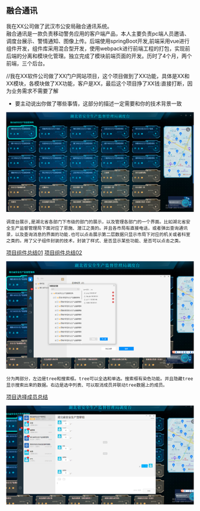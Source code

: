 ## 融合通讯

我在XX公司做了武汉市公安局融合通讯系统。  
融合通讯是一款负责移动警务应用的客户端产品，本人主要负责pc端人员邀请、调度台展示、警情通知、图像上传。后端使用springBoot开发,前端采用vue进行组件开发，组件库采用混合型开发，使用webpack进行前端工程的打包，实现前后端的分离和模块化管理。独立完成了模块前端页面的开发。历时了4个月，两个前端，三个后台。

//我在XX软件公司做了XX门户网站项目，这个项目做到了XX功能，具体是XX和XX模块，各模块做了XX功能，客户是XX，最后这个项目挣了XX钱:直接打断，因为业务需求不需要了解

- 要主动说出你做了哪些事情，这部分的描述一定需要和你的技术背景一致

![调度台展示](../../../image/interview/introduce-1.png)

```
调度台展示,是湖北省各部门下市级的部门的展示，以及管理各部门的一个界面。比如湖北省安全生产监督管理局下面对应了恩施、潜江之类的。并且各市局有直接电话，或者弹出查询通讯录，以及查询消息的界面的功能.也可以点击展示第二层数据只显示市局下对应的机关或者科室之类的。用了父子组件封装的技术，封装了样式、是否显示某些功能、是否可以点击之类。
```

[项目组件总结01](http://note.youdao.com/noteshare?id=87843e077737b9f26ecc8ce109898674)
[项目组件总结02](http://note.youdao.com/noteshare?id=613021174d9b1653405a30295d7587da)


![人员选择](../../../image/interview/introduce-2.png)
```
分为两部分，左边是tree和搜索框。tree可以全选和单选。搜索框有染色功能。并且隐藏tree显示搜索出来的数据。右边是选中列表、可以取消成员并联动tree数据上的成员。

```
[项目选择成员总结](http://note.youdao.com/noteshare?id=89a3d7588966d922f00e52d4027f1e80)


![图像上传](../../../image/interview/introduce-3.png)














<!-- - 描述你在项目里的角色
我主要是做了开发，但在开发前，我在项目经理的带领下参与了业务调研 -->